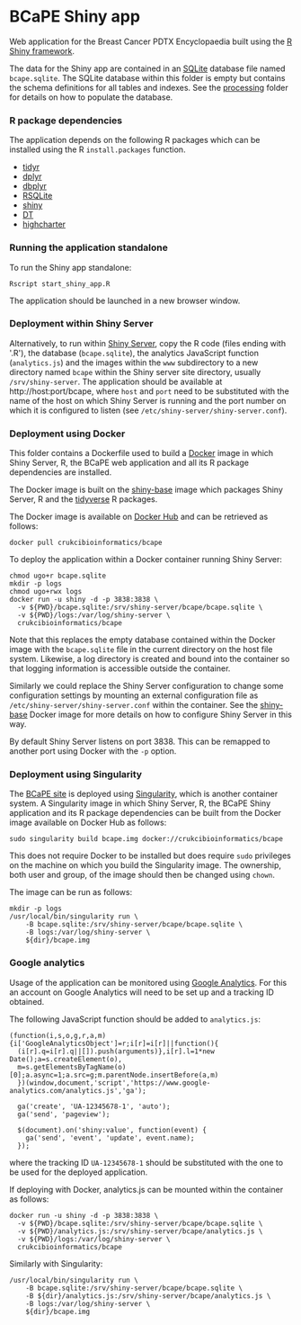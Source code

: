 BCaPE Shiny app
===============

Web application for the Breast Cancer PDTX Encyclopaedia built using the
[R Shiny framework](https://www.rstudio.com/products/shiny).

The data for the Shiny app are contained in an [SQLite](https://www.sqlite.org)
database file named `bcape.sqlite`. The SQLite database within this folder is
empty but contains the schema definitions for all tables and indexes. See the
[processing](../processing) folder for details on how to populate the database.

### R package dependencies

The application depends on the following R packages which can be installed
using the R `install.packages` function.

- [tidyr](http://tidyr.tidyverse.org)
- [dplyr](http://dplyr.tidyverse.org)
- [dbplyr](https://cran.r-project.org/web/packages/dbplyr/index.html)
- [RSQLite](https://cran.r-project.org/web/packages/RSQLite/index.html)
- [shiny](https://cran.r-project.org/web/packages/shiny/index.html)
- [DT](https://rstudio.github.io/DT)
- [highcharter](http://jkunst.com/highcharter)

### Running the application standalone

To run the Shiny app standalone:

```
Rscript start_shiny_app.R
```

The application should be launched in a new browser window.

### Deployment within Shiny Server

Alternatively, to run within [Shiny Server](https://www.rstudio.com/products/shiny/shiny-server),
copy the R code (files ending with '.R'), the database (`bcape.sqlite`), the analytics JavaScript
function (`analytics.js`) and the images within the `www` subdirectory to a new directory named
`bcape` within the Shiny server site directory, usually `/srv/shiny-server`. The application should
be available at http://host:port/bcape, where `host` and `port` need to be substituted with the name
of the host on which Shiny Server is running and the port number on which it is configured to listen
(see `/etc/shiny-server/shiny-server.conf`).

### Deployment using Docker

This folder contains a Dockerfile used to build a [Docker](https://www.docker.com) image in
which Shiny Server, R, the BCaPE web application and all its R package dependencies are installed.

The Docker image is built on the
[shiny-base](https://github.com/crukci-bioinformatics/shiny-base/blob/master/README.md)
image which packages Shiny Server, R and the [tidyverse](https://www.tidyverse.org/)
R packages.

The Docker image is available on [Docker Hub](https://hub.docker.com/r/crukcibioinformatics/bcape)
and can be retrieved as follows:

```
docker pull crukcibioinformatics/bcape
```

To deploy the application within a Docker container running Shiny Server:

```
chmod ugo+r bcape.sqlite
mkdir -p logs
chmod ugo+rwx logs
docker run -u shiny -d -p 3838:3838 \
  -v ${PWD}/bcape.sqlite:/srv/shiny-server/bcape/bcape.sqlite \
  -v ${PWD}/logs:/var/log/shiny-server \
  crukcibioinformatics/bcape
```

Note that this replaces the empty database contained within the Docker
image with the `bcape.sqlite` file in the current directory on the host
file system. Likewise, a log directory is created and bound into the
container so that logging information is accessible outside the container.

Similarly we could replace the Shiny Server configuration to change some
configuration settings by mounting an external configuration file as
`/etc/shiny-server/shiny-server.conf` within the container. See the
[shiny-base](https://github.com/crukci-bioinformatics/shiny-base/blob/master/README.md)
Docker image for more details on how to configure Shiny Server in this way.

By default Shiny Server listens on port 3838. This can be remapped to another
port using Docker with the `-p` option.

### Deployment using Singularity

The [BCaPE site](http://caldaslab.cruk.cam.ac.uk/bcape) is deployed using
[Singularity](http://singularity.lbl.gov), which is another container system.
A Singularity image in which Shiny Server, R, the BCaPE Shiny application and
its R package dependencies can be built from the Docker image available on
Docker Hub as follows:

```
sudo singularity build bcape.img docker://crukcibioinformatics/bcape
```

This does not require Docker to be installed but does require `sudo` privileges
on the machine on which you build the Singularity image. The ownership, both user
and group, of the image should then be changed using `chown`.

The image can be run as follows:

```
mkdir -p logs
/usr/local/bin/singularity run \
	-B bcape.sqlite:/srv/shiny-server/bcape/bcape.sqlite \
	-B logs:/var/log/shiny-server \
	${dir}/bcape.img
```

### Google analytics

Usage of the application can be monitored using
[Google Analytics](https://www.google.com/analytics).
For this an account on Google Analytics will need to be set up and a
tracking ID obtained.

The following JavaScript function should be added to `analytics.js`:

```
(function(i,s,o,g,r,a,m){i['GoogleAnalyticsObject']=r;i[r]=i[r]||function(){
  (i[r].q=i[r].q||[]).push(arguments)},i[r].l=1*new Date();a=s.createElement(o),
  m=s.getElementsByTagName(o)[0];a.async=1;a.src=g;m.parentNode.insertBefore(a,m)
  })(window,document,'script','https://www.google-analytics.com/analytics.js','ga');

  ga('create', 'UA-12345678-1', 'auto');
  ga('send', 'pageview');

  $(document).on('shiny:value', function(event) {
    ga('send', 'event', 'update', event.name);
  });
```

where the tracking ID `UA-12345678-1` should be substituted with the one to be
used for the deployed application.

If deploying with Docker, analytics.js can be mounted within the container
as follows:

```
docker run -u shiny -d -p 3838:3838 \
  -v ${PWD}/bcape.sqlite:/srv/shiny-server/bcape/bcape.sqlite \
  -v ${PWD}/analytics.js:/srv/shiny-server/bcape/analytics.js \
  -v ${PWD}/logs:/var/log/shiny-server \
  crukcibioinformatics/bcape
```

Similarly with Singularity:

```
/usr/local/bin/singularity run \
	-B bcape.sqlite:/srv/shiny-server/bcape/bcape.sqlite \
	-B ${dir}/analytics.js:/srv/shiny-server/bcape/analytics.js \
	-B logs:/var/log/shiny-server \
	${dir}/bcape.img
```

